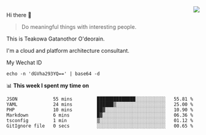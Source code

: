 <img align="right" src="https://github-readme-stats.vercel.app/api?username=Teakowa&show_icons=true&icon_color=2f80ed&text_color=718096&bg_color=ffffff&hide_title=true" />

Hi there 👋

> Do meaningful things with interesting people.

This is Teakowa Gatanothor O'deorain.

I'm a cloud and platform architecture consultant.

My Wechat ID

```
echo -n 'dGVha293YQ==' | base64 -d
```

📊 **This week I spent my time on**
<!--START_SECTION:waka-->

```text
JSON             55 mins         ██████████████░░░░░░░░░░░   55.81 %
YAML             24 mins         ██████▒░░░░░░░░░░░░░░░░░░   25.00 %
PHP              10 mins         ██▓░░░░░░░░░░░░░░░░░░░░░░   10.90 %
Markdown         6 mins          █▓░░░░░░░░░░░░░░░░░░░░░░░   06.36 %
tsconfig         1 min           ▒░░░░░░░░░░░░░░░░░░░░░░░░   01.12 %
GitIgnore file   0 secs          ░░░░░░░░░░░░░░░░░░░░░░░░░   00.65 %
```

<!--END_SECTION:waka-->
